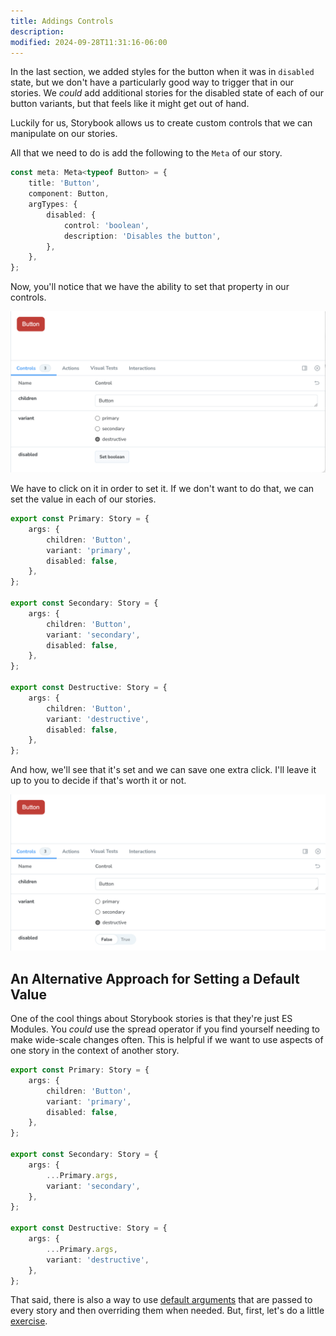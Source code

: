 ```yaml
---
title: Addings Controls
description:
modified: 2024-09-28T11:31:16-06:00
---
```


In the last section, we added styles for the button when it was in `disabled` state, but we don't have a particularly good way to trigger that in our stories. We _could_ add additional stories for the disabled state of each of our button variants, but that feels like it might get out of hand.

Luckily for us, Storybook allows us to create custom controls that we can manipulate on our stories.

All that we need to do is add the following to the `Meta` of our story.

```ts
const meta: Meta<typeof Button> = {
	title: 'Button',
	component: Button,
	argTypes: {
		disabled: {
			control: 'boolean',
			description: 'Disables the button',
		},
	},
};
```

Now, you'll notice that we have the ability to set that property in our controls.

![An additional control to show the disabled state](assets/storybook-control-disabled-state.png)

We have to click on it in order to set it. If we don't want to do that, we can set the value in each of our stories.

```ts
export const Primary: Story = {
	args: {
		children: 'Button',
		variant: 'primary',
		disabled: false,
	},
};

export const Secondary: Story = {
	args: {
		children: 'Button',
		variant: 'secondary',
		disabled: false,
	},
};

export const Destructive: Story = {
	args: {
		children: 'Button',
		variant: 'destructive',
		disabled: false,
	},
};
```

And how, we'll see that it's set and we can save one extra click. I'll leave it up to you to decide if that's worth it or not.

![Explicitly setting the value of the type](assets/storybook-default-control-value.png)

## An Alternative Approach for Setting a Default Value

One of the cool things about Storybook stories is that they're just ES Modules. You _could_ use the spread operator if you find yourself needing to make wide-scale changes often. This is helpful if we want to use aspects of one story in the context of another story.

```ts
export const Primary: Story = {
	args: {
		children: 'Button',
		variant: 'primary',
		disabled: false,
	},
};

export const Secondary: Story = {
	args: {
		...Primary.args,
		variant: 'secondary',
	},
};

export const Destructive: Story = {
	args: {
		...Primary.args,
		variant: 'destructive',
	},
};
```

That said, there is also a way to use [default arguments](default-args.md) that are passed to every story and then overriding them when needed. But, first, let's do a little [exercise](adding-button-sizes-exercise.md).
